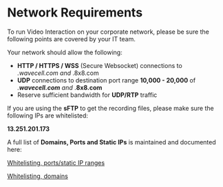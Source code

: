 # Network Requirements

To run Video Interaction on your corporate network, please be sure the following points are covered by your IT team.

Your network should allow the following:

* **HTTP / HTTPS / WSS** (Secure Websocket) connections to ​*.wavecell.com and* .8x8.com
* **UDP** connections to destination port range **10,000 - 20,000** of ​*.**wavecell.com** and* .**8x8.com**
* Reserve sufficient bandwidth for **UDP/RTP** traffic

If you are using the **sFTP** to get the recording files, please make sure the following IPs are whitelisted:

**13.251.201.173**

A full list of **Domains, Ports and Static IPs** is maintained and documented here:  

[Whitelisting, ports/static IP ranges](https://go.8x8.vc/ranges)  

[Whitelisting, domains](https://go.8x8.vc/domains)

